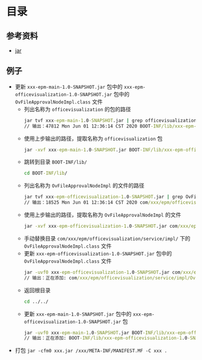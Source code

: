 # 目录

## 参考资料

- [jar](https://docs.oracle.com/en/java/javase/11/tools/jar.html#GUID-51C11B76-D9F6-4BC2-A805-3C847E857867)

## 例子

- 更新 `xxx-epm-main-1.0-SNAPSHOT.jar` 包中的 `xxx-epm-officevisualization-1.0-SNAPSHOT.jar` 包中的 `OvFileApprovalNodeImpl.class` 文件
  - 列出名称为 `officevisualization` 的包的路径
    ``` cmd
    jar tvf xxx-epm-main-1.0-SNAPSHOT.jar | grep officevisualization
    // 输出：47812 Mon Jun 01 12:36:14 CST 2020 BOOT-INF/lib/xxx-epm-officevisualization-1.0-SNAPSHOT.jar
    ```
  - 使用上步输出的路径，提取名称为 `officevisualization` 包
    ``` cmd
    jar -xvf xxx-epm-main-1.0-SNAPSHOT.jar BOOT-INF/lib/xxx-epm-officevisualization-1.0-SNAPSHOT.jar
    ```
  - 跳转到目录 `BOOT-INF/lib/` 
    ``` cmd
    cd BOOT-INF/lib/
    ```
  - 列出名称为 `OvFileApprovalNodeImpl` 的文件的路径
    ``` cmd
    jar tvf xxx-epm-officevisualization-1.0-SNAPSHOT.jar | grep OvFileApprovalNodeImpl.class
    // 输出：18525 Mon Jun 01 12:36:14 CST 2020 com/xxx/epm/officevisualization/service/impl/OvFileApprovalNodeImpl.class
    ```
  - 使用上步输出的路径，提取名称为 `OvFileApprovalNodeImpl` 的文件
    ``` cmd
    jar -xvf xxx-epm-officevisualization-1.0-SNAPSHOT.jar com/xxx/epm/officevisualization/service/impl/OvFileApprovalNodeImpl.class
    ```
  - 手动替换目录 `com/xxx/epm/officevisualization/service/impl/` 下的 `OvFileApprovalNodeImpl.class` 文件
  - 更新 `xxx-epm-officevisualization-1.0-SNAPSHOT.jar` 包中的 `OvFileApprovalNodeImpl.class` 文件
    ``` cmd
    jar -uvf0 xxx-epm-officevisualization-1.0-SNAPSHOT.jar com/xxx/epm/officevisualization/service/impl/OvFileApprovalNodeImpl.class
    // 输出：正在添加: com/xxx/epm/officevisualization/service/impl/OvFileApprovalNodeImpl.class(输入 = 18525) (输出 = 18525)(存储了 0%)
    ```
  - 返回根目录
    ``` cmd
    cd ../../
    ```
  - 更新 `xxx-epm-main-1.0-SNAPSHOT.jar` 包中的 `xxx-epm-officevisualization-1.0-SNAPSHOT.jar` 包
    ``` cmd
    jar -uvf0 xxx-epm-main-1.0-SNAPSHOT.jar BOOT-INF/lib/xxx-epm-officevisualization-1.0-SNAPSHOT.jar
    // 输出：正在添加: BOOT-INF/lib/xxx-epm-officevisualization-1.0-SNAPSHOT.jar(输入 = 58834) (输出 = 58834)(存储了 0%)
    ```
- 打包 `jar -cfm0 xxx.jar /xxx/META-INF/MANIFEST.MF -C xxx .`